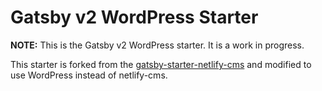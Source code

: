 # Gatsby v2 WordPress Starter

**NOTE:** This is the Gatsby v2 WordPress starter. It is a work in progress.

This starter is forked from the
[gatsby-starter-netlify-cms](https://github.com/netlify-templates/gatsby-starter-netlify-cms)
and modified to use WordPress instead of netlify-cms.
